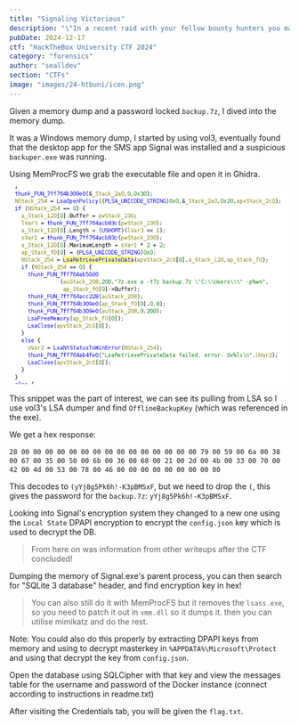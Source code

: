 ```yaml
---
title: "Signaling Victorious"
description: "\"In a recent raid with your fellow bounty hunters you managed to recover a memory dump and a backup archive of the Frontier Board's Operation Center! The Board knows the Starry Spurr lies within your grasp and they are getting even more desperate... Uncover whatever secrets lie within the artefacts you are given and find a way to halt the Board's plans!! Note: Carefully read the `readme.txt` in the downloadables!\""
pubDate: 2024-12-17
ctf: "HackTheBox University CTF 2024"
category: "forensics"
author: "sealldev"
section: "CTFs"
image: "images/24-htbuni/icon.png"
---
```




Given a memory dump and a password locked `backup.7z`, I dived into the memory dump.

It was a Windows memory dump, I started by using vol3, eventually found that the desktop app for the SMS app Signal was installed and a suspicious `backuper.exe` was running.

Using MemProcFS we grab the executable file and open it in Ghidra.

![signallingsnipper.png](images/24-htbuni/signallingsnipper.png)

This snippet was the part of interest, we can see its pulling from LSA so I use vol3's LSA dumper and find `OfflineBackupKey` (which was referenced in the exe).

We get a hex response:
```
28 00 00 00 00 00 00 00 00 00 00 00 00 00 00 00 79 00 59 00 6a 00 38 00 67 00 35 00 50 00 6b 00 36 00 68 00 21 00 2d 00 4b 00 33 00 70 00 42 00 4d 00 53 00 78 00 46 00 00 00 00 00 00 00 00 00
```

This decodes to `(yYj8g5Pk6h!-K3pBMSxF`, but we need to drop the `(`, this gives the password for the `backup.7z`: `yYj8g5Pk6h!-K3pBMSxF`.

Looking into Signal's encryption system they changed to a new one using the `Local State` DPAPI encryption to encrypt the `config.json` key which is used to decrypt the DB.

> From here on was information from other writeups after the CTF concluded!

Dumping the memory of Signal.exe's parent process, you can then search for "SQLite 3 database" header, and find encryption key in hex!

> You can also still do it with MemProcFS but it removes the `lsass.exe`, so you need to patch it out in `vmm.dll` so it dumps it. then you can utilise mimikatz and do the rest.

Note: You could also do this properly by extracting DPAPI keys from memory and using to decrypt masterkey in `%APPDATA%\Microsoft\Protect` and using that decrypt the key from `config.json`.

Open the database using SQLCipher with that key and view the messages table for the username and password of the Docker instance (connect according to instructions in readme.txt)

After visiting the Credentials tab, you will be given the `flag.txt`.